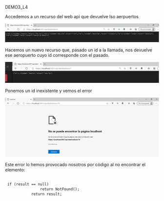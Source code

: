 DEMO3_L4



Accedemos a un recurso del web api que devuelve lso aerpuertos

![todos](img/todos.PNG)

Hacemos un nuevo recurso que, pasado un id a la llamada, nos devuelve ese aeropuerto cuyo id corresponde con el pasado.

![uno](img/uno.PNG)



Ponemos un id inexistente y vemos el error

![error](img/error.PNG)

Este error lo hemos provocado nosotros por código al no encontrar el elemento:

<pre><code>
 if (result == null)
                return NotFound();
            return result;
</code></pre>
